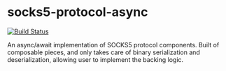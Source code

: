 # socks5-protocol-async

[![Build Status](https://travis-ci.org/MOZGIII/socks5-protocol-async.svg?branch=master)](https://travis-ci.org/MOZGIII/socks5-protocol-async)

An async/await implementation of SOCKS5 protocol components. Built of composable
pieces, and only takes care of binary serialization and deserialization,
allowing user to implement the backing logic.
